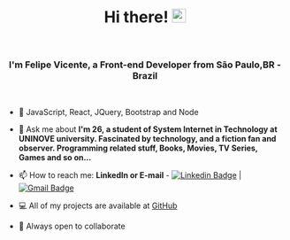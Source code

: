 <!--
**felipe-gomes-vicente/felipe-gomes-vicente** is a ✨ _special_ ✨ repository because its `README.md` (this file) appears on your GitHub profile.


Here are some ideas to get you started:

- 🔭 I’m currently working on ..
- 🌱 I’m currently learning ...
- 👯 I’m looking to collaborate on ...
- 🤔 I’m looking for help with ...
- 💬 Ask me about ...
- 📫 How to reach me: ...
- 😄 Pronouns: ...
- ⚡ Fun fact: ...
-->

<h1 align="center">Hi there! <img src="https://media.giphy.com/media/hvRJCLFzcasrR4ia7z/giphy.gif" width="25px"></h1>
 <br>
 <h3 align="center">
  I'm Felipe Vicente, a Front-end Developer from São Paulo,BR - Brazil
  </h3>

 <br>

- 🚀 JavaScript, React, JQuery, Bootstrap and Node
- 💬 Ask me about **I'm 26, a student of System Internet in Technology at UNINOVE university. Fascinated by technology, and a fiction fan and observer. Programming related stuff, Books, Movies, TV Series, Games and so on...**
- 📫 How to reach me: **LinkedIn or E-mail** - [![Linkedin Badge](https://img.shields.io/badge/-FelipeVicente-blue?style=flat-square&logo=Linkedin&logoColor=white&link=https://www.linkedin.com/in/felipe-gomes-vicente/)](https://www.linkedin.com/in/felipe-gomes-vicente/) 
| 
[![Gmail Badge](https://img.shields.io/badge/-FelipeVicente-c14438?style=flat-square&logo=Gmail&logoColor=white&link=mailto:felipegomes.vicente2@gmail.com)](mailto:felipegomes.vicente2@gmail.com)

- 💻 All of my projects are available at [GitHub](https://github.com/felipe-gomes-vicente/)
- 🤝 Always open to collaborate

<br>



